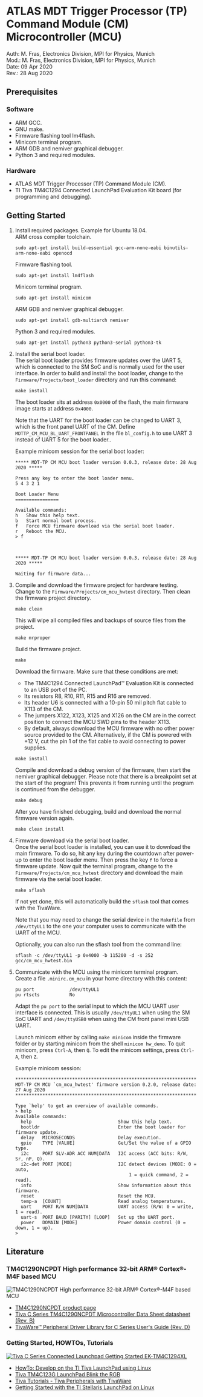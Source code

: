 # ATLAS MDT Trigger Processor (TP) Command Module (CM) Microcontroller (MCU)

Auth: M. Fras, Electronics Division, MPI for Physics, Munich  
Mod.: M. Fras, Electronics Division, MPI for Physics, Munich  
Date: 09 Apr 2020  
Rev.: 28 Aug 2020  



## Prerequisites

### Software

* ARM GCC.
* GNU make.
* Firmware flashing tool lm4flash.
* Minicom terminal program.
* ARM GDB and nemiver graphical debugger.
* Python 3 and required modules.



### Hardware

* ATLAS MDT Trigger Processor (TP) Command Module (CM).
* TI Tiva TM4C1294 Connected LaunchPad Evaluation Kit board (for programming
  and debugging).



## Getting Started

1. Install required packages. Example for Ubuntu 18.04.  
    ARM cross compiler toolchain.
    ```shell
    sudo apt-get install build-essential gcc-arm-none-eabi binutils-arm-none-eabi openocd
    ```
    Firmware flashing tool.
    ```shell
    sudo apt-get install lm4flash
    ```
    Minicom terminal program.
    ```shell
    sudo apt-get install minicom
    ```
    ARM GDB and nemiver graphical debugger.
    ```shell
    sudo apt-get install gdb-multiarch nemiver
    ```
    Python 3 and required modules.
    ```shell
    sudo apt-get install python3 python3-serial python3-tk
    ```

2. Install the serial boot loader.  
    The serial boot loader provides firmware updates over the UART 5, which is
    connected to the SM SoC and is normally used for the user interface. In
    order to build and install the boot loader, change to the
    ```Firmware/Projects/boot_loader``` directory and run this command:
    ```
    make install
    ```

    The boot loader sits at address ```0x0000``` of the flash, the main
    firmware image starts at address ```0x4000```.

    Note that the UART for the boot loader can be changed to UART 3, which is
    the front panel UART of the CM. Define
    ```MDTTP_CM_MCU_BL_UART_FRONTPANEL``` in the file ```bl_config.h``` to use
    UART 3 instead of UART 5 for the boot loader..

    Example minicom session for the serial boot loader:
    ```
    ***** MDT-TP CM MCU boot loader version 0.0.3, release date: 28 Aug 2020 *****

    Press any key to enter the boot loader menu.
    5 4 3 2 1

    Boot Loader Menu
    ================
    
    Available commands:
    h   Show this help text.
    b   Start normal boot process.
    f   Force MCU firmware download via the serial boot loader.
    r   Reboot the MCU.
    > f
    
    
    
    ***** MDT-TP CM MCU boot loader version 0.0.3, release date: 28 Aug 2020 *****
    
    Waiting for firmware data...
    ```

3. Compile and download the firmware project for hardware testing.  
    Change to the ```Firmware/Projects/cm_mcu_hwtest``` directory. Then clean
    the firmware project directory.
    ```shell
    make clean
    ```
    This will wipe all compiled files and backups of source files from the
    project.
    ```shell
    make mrproper
    ```
    Build the firmware project.
    ```shell
    make
    ```
    Download the firmware. Make sure that these conditions are met:
    * The TM4C1294 Connected LaunchPad™ Evaluation Kit is connected to an USB
      port of the PC.
    * Its resistors R8, R10, R11, R15 and R16 are removed.
    * Its header U6 is connected with a 10-pin 50 mil pitch flat cable to X113
      of the CM.
    * The jumpers X122, X123, X125 and X126 on the CM are in the correct
      position to connect the MCU SWD pins to the header X113.
    * By default, always download the MCU firmware with no other power source
      provided to the CM. Alternatively, if the CM is powered with +12 V, cut
      the pin 1 of the flat cable to avoid connecting to power supplies.
    ```shell
    make install
    ```
    Compile and download a debug version of the firmware, then start the
    nemiver graphical debugger. Please note that there is a breakpoint set at
    the start of the program! This prevents it from running until the program
    is continued from the debugger.
    ```shell
    make debug
    ```
    After you have finished debugging, build and download the normal firmware
    version again.
    ```shell
    make clean install
    ```

4. Firmware download via the serial boot loader.  
    Once the serial boot loader is installed, you can use it to download the
    main firmware. To do so, hit any key during the countdown after power-up to
    enter the boot loader menu. Then press the key ```f``` to force a firmware
    update. Now quit the terminal program, change to the
    ```Firmware/Projects/cm_mcu_hwtest``` directory and download the main
    firmware via the serial boot loader.
    ```shell
    make sflash
    ```
    If not yet done, this will automatically build the ```sflash``` tool that
    comes with the TivaWare.

    Note that you may need to change the serial device in the ```Makefile```
    from ```/dev/ttyUL1``` to the one your computer uses to communicate with
    the UART of the MCU.

    Optionally, you can also run the sflash tool from the command line:
    ```shell
    sflash -c /dev/ttyUL1 -p 0x4000 -b 115200 -d -s 252 gcc/cm_mcu_hwtest.bin
    ```

5. Communicate with the MCU using the minicom terminal program.  
    Create a file ```.minirc.cm_mcu``` in your home directory with this
    content:
    ```
    pu port             /dev/ttyUL1
    pu rtscts           No
    ```
    Adapt the ```pu port``` to the serial input to which the MCU UART user
    interface is connected. This is usually ```/dev/ttyUL1``` when using the SM
    SoC UART and ```/dev/ttyUSB0``` when using the CM front panel mini USB
    UART.

    Launch minicom either by calling ```make minicom``` inside the firmware
    folder or by starting minicom from the shell ```minicom hw_demo```. To quit
    minicom, press ```Ctrl-A```, then ```Q```. To edit the minicom settings,
    press ```Ctrl-A```, then ```Z```.

    Example minicom session:
    ```
    *******************************************************************************
    MDT-TP CM MCU `cm_mcu_hwtest' firmware version 0.2.0, release date: 27 Aug 2020
    *******************************************************************************
    
    Type `help' to get an overview of available commands.
    > help
    Available commands:
      help                                Show this help text.
      bootldr                             Enter the boot loader for firmware update.
      delay   MICROSECONDS                Delay execution.
      gpio    TYPE [VALUE]                Get/Set the value of a GPIO type.
      i2c     PORT SLV-ADR ACC NUM|DATA   I2C access (ACC bits: R/W, Sr, nP, Q).
      i2c-det PORT [MODE]                 I2C detect devices (MODE: 0 = auto,
                                              1 = quick command, 2 = read).
      info                                Show information about this firmware.
      reset                               Reset the MCU.
      temp-a  [COUNT]                     Read analog temperatures.
      uart    PORT R/W NUM|DATA           UART access (R/W: 0 = write, 1 = read).
      uart-s  PORT BAUD [PARITY] [LOOP]   Set up the UART port.
      power   DOMAIN [MODE]               Power domain control (0 = down, 1 = up).
    >
    ```



## Literature

### TM4C1290NCPDT High performance 32-bit ARM® Cortex®-M4F based MCU

![TM4C1290NCPDT High performance 32-bit ARM® Cortex®-M4F based MCU](http://www.ti.com/graphics/folders/partimages/TM4C1290NCPDT.jpg)
* [TM4C1290NCPDT product page](http://www.ti.com/product/TM4C1290NCPDT)
* [Tiva C Series TM4C1290NCPDT Microcontroller Data Sheet datasheet (Rev. B)](http://www.ti.com/lit/ds/symlink/tm4c1290ncpdt.pdf)
* [TivaWare™ Peripheral Driver Library for C Series User's Guide (Rev. D)](http://www.ti.com/lit/ug/spmu298d/spmu298d.pdf)



### Getting Started, HOWTOs, Tutorials

[![Tiva C Series Connected Launchpad Getting Started EK-TM4C1294XL](https://img.youtube.com/vi/JpGNNCYjtFw/1.jpg)](https://www.youtube.com/watch?v=JpGNNCYjtFw "Tiva C Series Connected Launchpad Getting Started EK-TM4C1294XL")

* [HowTo: Develop on the TI Tiva LaunchPad using Linux](http://chrisrm.com/howto-develop-on-the-ti-tiva-launchpad-using-linux/)
* [Tiva TM4C123G LaunchPad Blink the RGB](https://processors.wiki.ti.com/index.php/Tiva_TM4C123G_LaunchPad_Blink_the_RGB)
* [Tiva Tutorials - Tiva Peripherals with TivaWare](https://sites.google.com/site/luiselectronicprojects/tutorials/tiva-tutorials)
* [Getting Started with the TI Stellaris LaunchPad on Linux](https://www.jann.cc/2012/12/11/getting_started_with_the_ti_stellaris_launchpad_on_linux.html)

